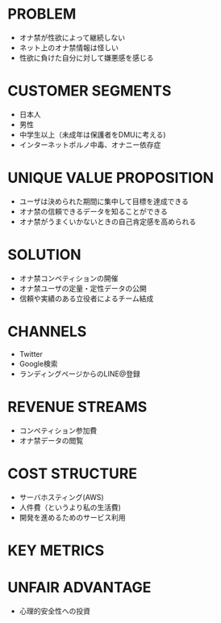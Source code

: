 # PROBLEM

* オナ禁が性欲によって継続しない
* ネット上のオナ禁情報は怪しい
* 性欲に負けた自分に対して嫌悪感を感じる

# CUSTOMER SEGMENTS

* 日本人
* 男性
* 中学生以上（未成年は保護者をDMUに考える)
* インターネットポルノ中毒、オナニー依存症

# UNIQUE VALUE PROPOSITION

* ユーザは決められた期間に集中して目標を達成できる
* オナ禁の信頼できるデータを知ることができる
* オナ禁がうまくいかないときの自己肯定感を高められる

# SOLUTION

* オナ禁コンペティションの開催
* オナ禁ユーザの定量・定性データの公開
* 信頼や実績のある立役者によるチーム結成

# CHANNELS

* Twitter
* Google検索
* ランディングページからのLINE@登録

# REVENUE STREAMS

* コンペティション参加費
* オナ禁データの閲覧

# COST STRUCTURE

* サーバホスティング(AWS)
* 人件費（というより私の生活費)
* 開発を進めるためのサービス利用

# KEY METRICS

# UNFAIR ADVANTAGE

* 心理的安全性への投資